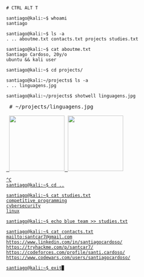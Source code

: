 ```console
# CTRL ALT T

santiago@kali:~$ whoami
santiago

santiago@kali:~$ ls -a
. .. aboutme.txt contacts.txt projects studies.txt
 
santiago@kali:~$ cat aboutme.txt
Santiago Cardoso, 20y/o
ubuntu && kali user

santiago@kali:~$ cd projects/

santiago@kali:~/projects$ ls -a
. .. linguagens.jpg

santiago@kali:~/projects$ shotwell linguagens.jpg
```
<pre>
 # ~/projects/linguagens.jpg
 <a href="https://github.com/santiagocardoso">
 <img height="150em" src="https://github-readme-stats.vercel.app/api/top-langs/?username=santiagocardoso&layout=compact&langs_count=7&theme=tokyonight"/> <img height="150em" src="https://github-readme-stats.vercel.app/api?username=santiagocardoso&show_icons=true&theme=tokyonight&include_all_commits=true&count_private=true"/>
</pre>
 
```console
^C
santiago@kali:~$ cd ..

santiago@kali:~$ cat studies.txt
competitive_programming
cybersecurity
linux

santiago@kali:~$ echo blue team >> studies.txt

santiago@kali:~$ cat contacts.txt
mailto:santcar7@gmail.com
https://www.linkedin.com/in/santiagocardoso/
https://tryhackme.com/p/santcar7/
https://codeforces.com/profile/santi.cardoso/
https://www.codewars.com/users/santiagocardoso/

santiago@kali:~$ exit▉
```
